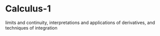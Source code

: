 # Calculus-1
limits and continuity, interpretations and applications of derivatives, and techniques of integration
